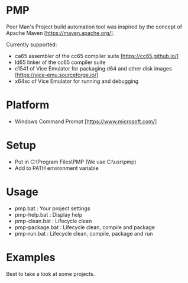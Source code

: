 # PMP
Poor Man's Project build automation tool was inspired by the concept of Apache Maven [https://maven.apache.org/].

Currently supported:
* ca65 assembler of the cc65 compiler suite [https://cc65.github.io/]
* ld65 linker of the cc65 compiler suite
* c1541 of Vice Emulator for packaging d64 and other disk images [https://vice-emu.sourceforge.io/]
* x64sc of Vice Emulator for running and debugging

# Platform
* Windows Command Prompt [https://www.microsoft.com/]

# Setup
* Put in C:\Program Files\PMP (We use C:\usr\pmp\)
* Add to PATH environment variable

# Usage
* pmp.bat : Your project settings
* pmp-help.bat : Display help
* pmp-clean.bat : Lifecycle clean
* pmp-package.bat : Lifecycle clean, compile and package
* pmp-run.bat : Lifecycle clean, compile, package and run

# Examples
Best to take a look at some projects.
